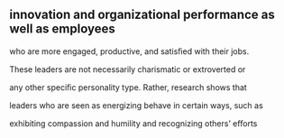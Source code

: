 ## innovation and organizational performance as well as employees

who are more engaged, productive, and satisﬁed with their jobs.

These leaders are not necessarily charismatic or extroverted or

any other speciﬁc personality type. Rather, research shows that

leaders who are seen as energizing behave in certain ways, such as

exhibiting compassion and humility and recognizing others’ eﬀorts